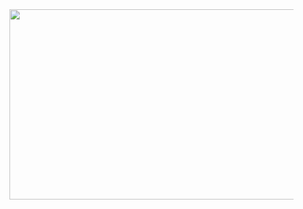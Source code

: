 <div id="header" align="center">
  <img src="https://media.giphy.com/media/dpaAzXz5Bua7Hmup8A/giphy.gif" height="338" width="600"/>
</div>
